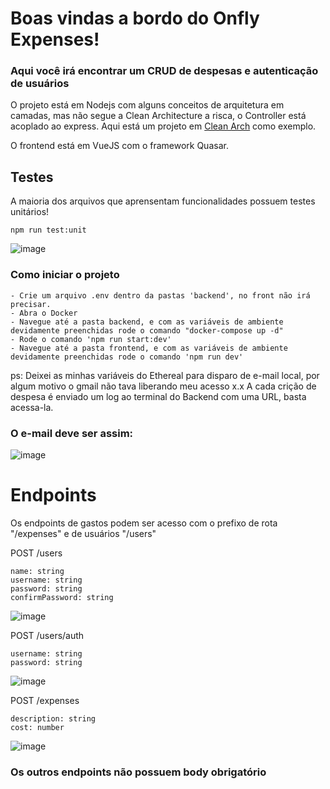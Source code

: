 # Boas vindas a bordo do Onfly Expenses!
### Aqui você irá encontrar um CRUD de despesas e autenticação de usuários

O projeto está em Nodejs com alguns conceitos de arquitetura em camadas, mas não segue a Clean Architecture a risca, o Controller está acoplado ao express.
 Aqui está um projeto em  [Clean Arch](https://github.com/lucasmbrute2/fs-challenge) como exemplo.
 
 O frontend está em VueJS com o framework Quasar.
 
 
 ## Testes
 
 A maioria dos arquivos que aprensentam funcionalidades possuem testes unitários!
```
npm run test:unit
```
 ![image](https://github.com/lucasmbrute2/onfly-crud/assets/68877260/adb1869c-95a0-4902-b2c0-c6f8405b6188)
 
 ### Como iniciar o projeto
```
- Crie um arquivo .env dentro da pastas 'backend', no front não irá precisar.
- Abra o Docker
- Navegue até a pasta backend, e com as variáveis de ambiente devidamente preenchidas rode o comando "docker-compose up -d"
- Rode o comando 'npm run start:dev'
- Navegue até a pasta frontend, e com as variáveis de ambiente devidamente preenchidas rode o comando 'npm run dev'
```

ps: Deixei as minhas variáveis do Ethereal para disparo de e-mail local, por algum motivo o gmail não tava liberando meu acesso x.x
A cada crição de despesa é enviado um log ao terminal do Backend com uma URL, basta acessa-la.

### O e-mail deve ser assim:
![image](https://github.com/lucasmbrute2/onfly-crud/assets/68877260/e4579bfd-3848-4045-96ff-567290437872)


# Endpoints
Os endpoints de gastos podem ser acesso com o prefixo de rota "/expenses" e de usuários "/users"

POST /users
```
name: string
username: string
password: string
confirmPassword: string
```
![image](https://github.com/lucasmbrute2/onfly-crud/assets/68877260/e7062e9a-d4c3-4f5b-8f73-e6f1d1a33e31)

POST /users/auth
```
username: string
password: string
```
![image](https://github.com/lucasmbrute2/onfly-crud/assets/68877260/7035f2ee-2364-4e1b-b8fc-b2ff5abd6f83)

POST /expenses
```
description: string
cost: number
```
![image](https://github.com/lucasmbrute2/onfly-crud/assets/68877260/553fbc2c-9746-4080-a3f4-0fca69594ac7)

### Os outros endpoints não possuem body obrigatório


